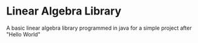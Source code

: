 # Linear Algebra Library
 A basic linear algebra library programmed in java for a simple project after "Hello World"

